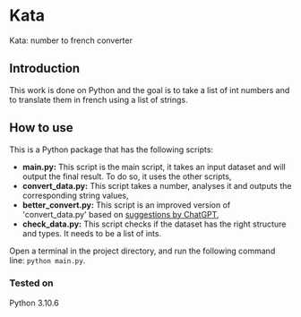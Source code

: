# Kata
Kata: number to french converter

## Introduction

This work is done on Python and the goal is to take a list of int numbers and to translate them in french using a list of strings.

## How to use
This is a Python package that has the following scripts:
- **main.py:** This script is the main script, it takes an input dataset and will output the final result. To do so, it uses the other scripts,
- **convert_data.py:** This script takes a number, analyses it and outputs the corresponding string values,
- **better_convert.py:** This script is an improved version of 'convert_data.py' based on [suggestions by ChatGPT](https://chat.openai.com/share/b305a28b-a8d4-49f1-80e3-662046ea79bc),
- **check_data.py:** This script checks if the dataset has the right structure and types. It needs to be a list of ints.

Open a terminal in the project directory, and run the following command line: `python main.py`.

### Tested on
Python 3.10.6
